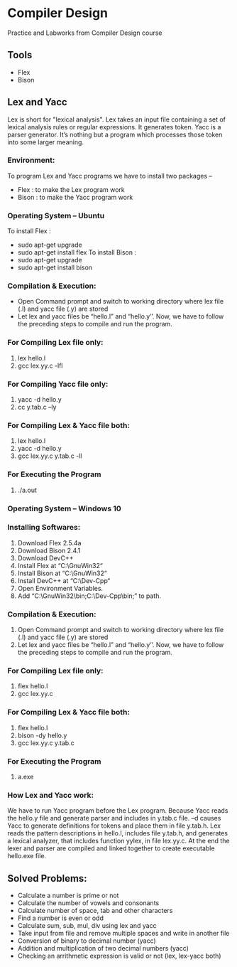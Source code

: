 # Compiler Design
Practice and Labworks from Compiler Design course

## Tools
- Flex
- Bison

## Lex and Yacc
Lex is short for "lexical analysis". Lex takes an input file containing a set of lexical analysis
rules or regular expressions. It generates token. Yacc is a parser generator. It’s nothing but a
program which processes those token into some larger meaning.

### Environment:
To program Lex and Yacc programs we have to install two packages –
- Flex : to make the Lex program work
- Bison : to make the Yacc program work
  
### Operating System – Ubuntu
To install Flex :
- sudo apt-get upgrade
- sudo apt-get install flex
To install Bison :
 - sudo apt-get upgrade
 - sudo apt-get install bison
 ### Compilation & Execution:

 - Open Command prompt and switch to working directory where lex file (.l) and yacc  file (.y) are stored
 - Let lex and yacc files be “hello.l” and “hello.y’’. Now, we have to follow the preceding steps to compile and run the program.
### For Compiling Lex file only:
1. lex hello.l
2. gcc lex.yy.c -lfl
### For Compiling Yacc file only:
1. yacc -d hello.y
2. cc y.tab.c –ly            
### For Compiling Lex & Yacc file both:
1. lex hello.l
2. yacc -d hello.y
3. gcc lex.yy.c y.tab.c -ll
### For Executing the Program
1. ./a.out	
### Operating System – Windows 10
### Installing Softwares:
1. Download Flex 2.5.4a
2. Download Bison 2.4.1
3. Download DevC++
4. Install Flex at “C:\GnuWin32“
5. Install Bison at “C:\GnuWin32“
6. Install DevC++ at “C:\Dev-Cpp“
7. Open Environment Variables.
8. Add “C:\GnuWin32\bin;C:\Dev-Cpp\bin;” to path.

### Compilation & Execution:

1.   Open Command prompt and switch to working directory where lex file (.l) and yacc  file (.y) are stored
2.   Let lex and yacc files be “hello.l” and “hello.y’’. Now, we have to follow the preceding steps to compile and run the program.

### For Compiling Lex file only:
1. flex hello.l
2. gcc lex.yy.c

### For Compiling Lex & Yacc file both:
1. flex hello.l
2. bison -dy hello.y
3. gcc lex.yy.c y.tab.c

### For Executing the Program
1. a.exe

### How Lex and Yacc work:                                                                 
We have to run Yacc program before the Lex program. Because Yacc reads the hello.y file and generate parser and includes in y.tab.c file. –d causes Yacc to generate definitions for tokens and place them in file y.tab.h. Lex reads the pattern descriptions in hello.l, includes file y.tab.h, and generates a lexical analyzer, that includes function yylex, in file lex.yy.c. At the end the lexer and parser are compiled and linked together to create executable hello.exe file.

## Solved Problems:
- Calculate a number is prime or not
- Calculate the number of vowels and consonants
- Calculate number of space, tab and other characters
- Find a number is even or odd
- Calculate sum, sub, mul, div using lex and yacc
- Take input from file and remove multiple spaces and write in another file
- Conversion of binary to decimal number (yacc)
- Addition and multiplication of two decimal numbers (yacc)
- Checking an arrithmetic expression is valid or not (lex, lex-yacc both)
